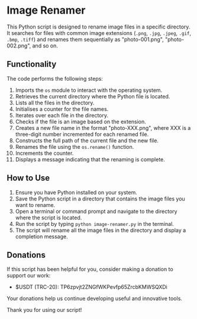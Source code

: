 # Image Renamer

This Python script is designed to rename image files in a specific directory. It searches for files with common image extensions (`.png`, `.jpg`, `.jpeg`, `.gif`, `.bmp`, `.tiff`) and renames them sequentially as "photo-001.png", "photo-002.png", and so on.

## Functionality

The code performs the following steps:

1. Imports the `os` module to interact with the operating system.
2. Retrieves the current directory where the Python file is located.
3. Lists all the files in the directory.
4. Initialises a counter for the file names.
5. Iterates over each file in the directory.
6. Checks if the file is an image based on the extension.
7. Creates a new file name in the format "photo-XXX.png", where XXX is a three-digit number incremented for each renamed file.
8. Constructs the full path of the current file and the new file.
9. Renames the file using the `os.rename()` function.
10. Increments the counter.
11. Displays a message indicating that the renaming is complete.

## How to Use

1. Ensure you have Python installed on your system.
2. Save the Python script in a directory that contains the image files you want to rename.
3. Open a terminal or command prompt and navigate to the directory where the script is located.
4. Run the script by typing `python image-renamer.py` in the terminal.
5. The script will rename all the image files in the directory and display a completion message.

## Donations

If this script has been helpful for you, consider making a donation to support our work:

-   $USDT (TRC-20): TP6zpvjt2ZNGfWKPevfp65ZrcbKMWSQXDi

Your donations help us continue developing useful and innovative tools.

Thank you for using our script!
